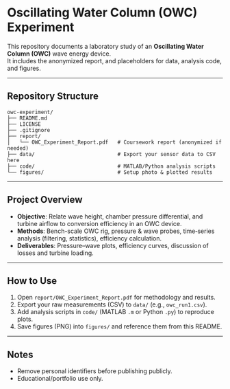 # Oscillating Water Column (OWC) Experiment

This repository documents a laboratory study of an **Oscillating Water Column (OWC)** wave energy device.  
It includes the anonymized report, and placeholders for data, analysis code, and figures.

---

## Repository Structure

```
owc-experiment/
├── README.md
├── LICENSE
├── .gitignore
├── report/
│   └── OWC_Experiment_Report.pdf   # Coursework report (anonymized if needed)
├── data/                           # Export your sensor data to CSV here
├── code/                           # MATLAB/Python analysis scripts
└── figures/                        # Setup photo & plotted results
```

---

## Project Overview

- **Objective**: Relate wave height, chamber pressure differential, and turbine airflow to conversion efficiency in an OWC device.
- **Methods**: Bench-scale OWC rig, pressure & wave probes, time‑series analysis (filtering, statistics), efficiency calculation.
- **Deliverables**: Pressure–wave plots, efficiency curves, discussion of losses and turbine loading.

---

## How to Use

1. Open `report/OWC_Experiment_Report.pdf` for methodology and results.
2. Export your raw measurements (CSV) to `data/` (e.g., `owc_run1.csv`).
3. Add analysis scripts in `code/` (MATLAB `.m` or Python `.py`) to reproduce plots.
4. Save figures (PNG) into `figures/` and reference them from this README.

---

## Notes

- Remove personal identifiers before publishing publicly.
- Educational/portfolio use only.
